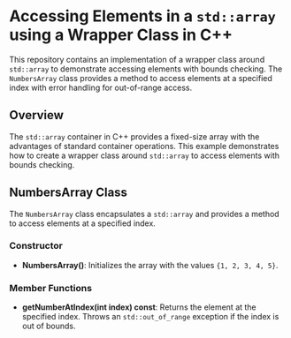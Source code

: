 # Accessing Elements in a `std::array` using a Wrapper Class in C++

This repository contains an implementation of a wrapper class around `std::array` to demonstrate accessing elements with bounds checking. The `NumbersArray` class provides a method to access elements at a specified index with error handling for out-of-range access.

## Overview

The `std::array` container in C++ provides a fixed-size array with the advantages of standard container operations. This example demonstrates how to create a wrapper class around `std::array` to access elements with bounds checking.

## NumbersArray Class

The `NumbersArray` class encapsulates a `std::array` and provides a method to access elements at a specified index.

### Constructor

- **NumbersArray()**: Initializes the array with the values `{1, 2, 3, 4, 5}`.

### Member Functions

- **getNumberAtIndex(int index) const**: Returns the element at the specified index. Throws an `std::out_of_range` exception if the index is out of bounds.
